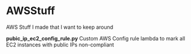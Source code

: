 # AWSStuff
AWS Stuff I made that I want to keep around

**pubic_ip_ec2_config_rule.py**
Custom AWS Config rule lambda to mark all EC2 instances with public IPs non-compliant
